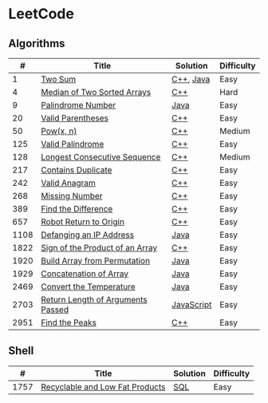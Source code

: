 LeetCode
========

## Algorithms

<!-- | # | [Title](Website) | [Language](./Solutions/Algorithms/fileName) | Difficulty | -->

| # | Title | Solution | Difficulty |
|---| ----- | -------- | ---------- |
| 1 | [Two Sum](https://leetcode.com/problems/two-sum/) | [C++](./Solutions/Algorithms/twoSum.cpp), [Java](./Solutions/Algorithms/twoSum.java) | Easy |
| 4 | [Median of Two Sorted Arrays](https://leetcode.com/problems/median-of-two-sorted-arrays/) | [C++](./Solutions/Algorithms/medianOfTwoSortedArrays.cpp) | Hard |
| 9 | [Palindrome Number](https://leetcode.com/problems/palindrome-number/) | [Java](./Solutions/Algorithms/palindroneNumber.java) | Easy |
| 20 | [Valid Parentheses](https://leetcode.com/problems/valid-parentheses/) | [C++](./Solutions/Algorithms/validParentheses.cpp) | Easy |
| 50 | [Pow(x, n)](https://leetcode.com/problems/powx-n/) | [C++](./Solutions/Algorithms/powx-n.cpp) | Medium |
| 125 | [Valid Palindrome](https://leetcode.com/problems/valid-palindrome/) | [C++](./Solutions/Algorithms/validPalindrome.cpp) | Easy |
| 128 | [Longest Consecutive Sequence](https://leetcode.com/problems/longest-consecutive-sequence/) | [C++](./Solutions/Algorithms/longestConsecutiveSequence.cpp) | Medium |
| 217 | [Contains Duplicate](https://leetcode.com/problems/contains-duplicate/) | [C++](./Solutions/Algorithms/containsDuplicate.cpp) | Easy |
| 242 | [Valid Anagram](https://leetcode.com/problems/valid-anagram/) | [C++](./Solutions/Algorithms/validAnagram.cpp) | Easy |
| 268 | [Missing Number](https://leetcode.com/problems/missing-number/) | [C++](./Solutions/Algorithms/missingNumber.cpp) | Easy |
| 389 | [Find the Difference](https://leetcode.com/problems/find-the-difference/) | [C++](./Solutions/Algorithms/findTheDifference.cpp) | Easy |
| 657 | [Robot Return to Origin](https://leetcode.com/problems/robot-return-to-origin/) | [C++](./Solutions/Algorithms/robotReturnToOrigin.cpp) | Easy |
| 1108 | [Defanging an IP Address](https://leetcode.com/problems/defanging-an-ip-address/) | [Java](./Solutions/Algorithms/defangingAnIPAddress.java) | Easy |
| 1822 | [Sign of the Product of an Array](https://leetcode.com/problems/sign-of-the-product-of-an-array/) | [C++](./Solutions/Algorithms/signOfTheProductOfAnArray.cpp) | Easy |
| 1920 | [Build Array from Permutation](https://leetcode.com/problems/build-array-from-permutation/) | [Java](./Solutions/Algorithms/buildArrayFromPermutation.java) | Easy |
| 1929 | [Concatenation of Array](https://leetcode.com/problems/concatenation-of-array/) | [Java](./Solutions/Algorithms/concatenationOfArray.java) | Easy |
| 2469 | [Convert the Temperature](https://leetcode.com/problems/convert-the-temperature/) | [Java](./Solutions/Algorithms/convertTheTemperature.java) | Easy |
| 2703 | [Return Length of Arguments Passed](https://leetcode.com/problems/return-length-of-arguments-passed/) | [JavaScript](./Solutions/Algorithms/returnLengthOfArgumentsPassed.js) | Easy |
| 2951 | [Find the Peaks](https://leetcode.com/problems/find-the-peaks/) | [C++](./Solutions/Algorithms/findThePeaks.cpp) | Easy |


## Shell

<!-- | # | [Title](Website) | [Language](./Solutions/Shell/fileName) | Difficulty | -->

| # | Title | Solution | Difficulty |
|---| ----- | -------- | ---------- |
| 1757 | [Recyclable and Low Fat Products](https://leetcode.com/problems/recyclable-and-low-fat-products/) | [SQL](./Solutions/Shell/recyclableAndLowFatProducts.sql) | Easy |
